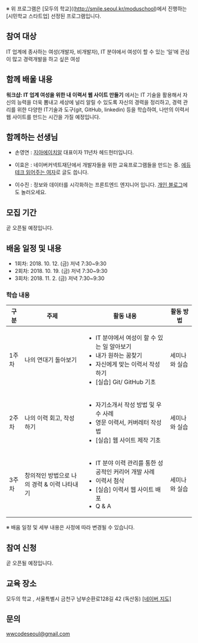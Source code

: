 ※  위 프로그램은 [모두의 학교]((http://smile.seoul.kr/moduschool)에서 진행하는 [시민학교 스타트업] 선정된 프로그램입니다.

## 참여 대상
IT 업계에 종사하는 여성(개발자, 비개발자), IT 분야에서 여성이 할 수 있는 ‘일’에 관심이 많고 경력개발을 하고 싶은 여성

## 함께 배울 내용  
**워크샵: IT 업계 여성을 위한 내 이력서 웹 사이트 만들기** 에서는 IT 기술을 활용해서 자신의 능력을 더욱 뽐내고 세상에 널리 알릴 수 있도록 자신의 경력을 정리하고, 경력 관리를 위한 다양한 IT기술과 도구(git, GitHub, linkedin) 등을 학습하여, 나만의 이력서 웹 사이트를 만드는 시간을 가질 예정입니다.

## 함께하는 선생님

* 손영연 : [지아에이치알](www.jiahr.kr) 대표이자 11년차 헤드헌터입니다.

* 이효은 : 네이버커넥트재단에서 개발자들을 위한 교육프로그램들을 만드는 중. [에듀테크 읽어주는 여자](https://brunch.co.kr/@edutech)로 글도 씁니다.

* 이수진 : 정보와 데이터를 시각화하는 프론트엔드 엔지니어 입니다. [개인 블로그](https://sujinlee.me/)에도 놀러오세요.

## 모집 기간
곧 오픈될 예정입니다.

## 배움 일정 및 내용
* 1회차: 2018. 10. 12. (금) 저녁 7:30~9:30 
* 2회차: 2018. 10. 19. (금) 저녁 7:30~9:30
* 3회차: 2018. 11. 2. (금) 저녁 7:30~9:30

### 학습 내용

| 구분 | 주제  |  활동 내용 | 활동 방법  |
|---|---|---|---|
| 1주차  | 나의 연대기 돌아보기 |<ul> <li>IT 분야에서 여성이 할 수 있는 일 알아보기</li><li>내가 원하는 꿈찾기 </li><li>자신에게 맞는 이력서 작성하기</li><li>[실습] Git/ GitHub 기초</li></ul> | 세미나와 실습 |
| 2주차  | 나의 이력 회고, 작성하기 | <ul><li>자기소개서 작성 방법 및 우수 사례</li><li>영문 이력서, 커버레터 작성법</li><li>[실습] 웹 사이트 제작 기초</li> |  세미나와 실습 |
| 3주차  | 창의적인 방법으로 나의 경력 & 이력 나타내기  | <ul><li>IT 분야 이력 관리를 통한 성공적인 커리어 개발 사례</li><li>이력서 첨삭</li><li>[실습] 이력서 웹 사이트 배포</li><li>Q & A</li> </ul>|  세미나와 실습 |
※ 배움 일정 및 세부 내용은 사정에 따라 변경될 수 있습니다.

## 참여 신청
곧 오픈될 예정입니다.

## 교육 장소
모두의 학교 , 서울특별시 금천구 남부순환로128길 42 (독산동) [[네이버 지도]](http://naver.me/GCOugdlv)

## 문의
wwcodeseoul@gmail.com

